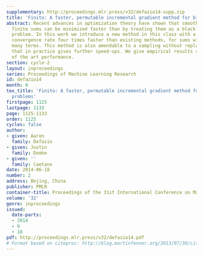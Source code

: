 ```yaml
---
supplementary: http://proceedings.mlr.press/v32/defazio14-supp.zip
title: 'Finito: A faster, permutable incremental gradient method for big data problems'
abstract: Recent advances in optimization theory have shown that smooth strongly convex
  finite sums can be minimized faster than by treating them as a black box "batch"
  problem. In this work we introduce a new method in this class with a theoretical
  convergence rate four times faster than existing methods, for sums with sufficiently
  many terms. This method is also amendable to a sampling without replacement scheme
  that in practice gives further speed-ups. We give empirical results showing state
  of the art performance.
section: cycle-2
layout: inproceedings
series: Proceedings of Machine Learning Research
id: defazio14
month: 0
tex_title: 'Finito: A faster, permutable incremental gradient method for big data
  problems'
firstpage: 1125
lastpage: 1133
page: 1125-1133
order: 1125
cycles: false
author:
- given: Aaron
  family: Defazio
- given: Justin
  family: Domke
- given: ''
  family: Caetano
date: 2014-06-18
number: 2
address: Bejing, China
publisher: PMLR
container-title: Proceedings of the 31st International Conference on Machine Learning
volume: '32'
genre: inproceedings
issued:
  date-parts:
  - 2014
  - 6
  - 18
pdf: http://proceedings.mlr.press/v32/defazio14.pdf
# Format based on citeproc: http://blog.martinfenner.org/2013/07/30/citeproc-yaml-for-bibliographies/
---
```

